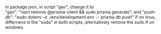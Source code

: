 in package.json, in script "gen", change it to  
"gen": "npm remove @prisma-client && sudo prisma generate",
and
"push-db": "sudo dotenv -e ./env/development.env -- prisma db push"
if on linux, differnece is the "sudo" in both scripts, alternatively remove the
sudo if on windows.
